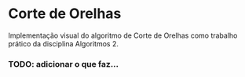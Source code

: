# Corte de Orelhas
Implementação visual do algoritmo de Corte de Orelhas como trabalho prático da disciplina Algoritmos 2. 

### TODO: adicionar o que faz...
